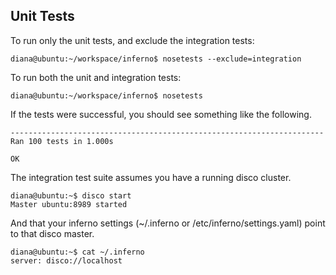 Unit Tests
----------

To run only the unit tests, and exclude the integration tests:

    diana@ubuntu:~/workspace/inferno$ nosetests --exclude=integration

To run both the unit and integration tests:

    diana@ubuntu:~/workspace/inferno$ nosetests

If the tests were successful, you should see something like the following.

    ----------------------------------------------------------------------
    Ran 100 tests in 1.000s

    OK

The integration test suite assumes you have a running disco cluster.

    diana@ubuntu:~$ disco start
    Master ubuntu:8989 started
 
And that your inferno settings (~/.inferno or /etc/inferno/settings.yaml) 
point to that disco master.

    diana@ubuntu:~$ cat ~/.inferno
    server: disco://localhost

